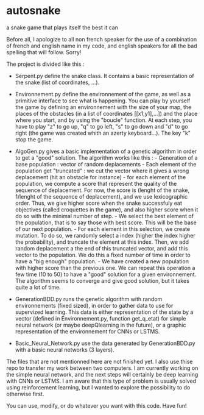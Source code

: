 # autosnake
a snake game that plays itself the best it can

Before all, I apologize to all non french speaker for the use of a combination of french and english name in my code, and english speakers for all the bad spelling that will follow. Sorry!

The project is divided like this :

  - Serpent.py define the snake class. It contains a basic representation of the snake (list of coordinates, ...). 
  
  - Environnement.py define the environnement of the game, as well as a primitive interface to see what is happening. You can play by yourself the game by 
    defining an environnement with the size of your map, the places of the obstacles (in a list of coordinates [[x1,y1],...]) and the place where you start, 
    and by using the "boucle" function. At each step, you have to play "z" to go up, "q" to go left, "s" to go down and "d" to go right (the game was created 
    whith an azerty keyboard...). The key "k" stop the game.
  
  - AlgoGen.py gives a basic implementation of a genetic algorithm in order to get a "good" solution. The algorithm works like this :
          - Generation of a base population : vector of random deplacements
          - Each element of the population get "truncated" : we cut the vector where it gives a wrong deplacement (hit an obstacle for instance)
          - for each element of the population, we compute a score that represent the quality of the sequence of deplacement. For now, the score is 
            (lenght of the snake, 1/lenght of the sequence of deplacement), and we use lexicographic order. Thus, we give higher score when the snake successfuly
            eat objectives (called croquettes in the game), and also higher score when it do so with the minimal number of step.
          - We select the best element of the population, that is to say those with best score. This will be the base of our next population.
          - For each element in this selection, we create mutation. To do so, we randomly select a index (higher the index higher the probability), and truncate 
            the element at this index. Then, we add random deplacement a the end of this truncated vector, and add this vector to the population. We do this a fixed number of time in order to have a "big enough" population.
           - We have created a new population with higher score than the previous one. We can repeat this operation a few time (10 to 50) to have a "good" solution
            for a given environnement. The algorithm seems to converge and give good solution, but it takes quite a lot of time.
            
   - GenerationBDD.py runs the genetic algorithm with random environnements (fixed sized), in order to gather data to use for supervized learning. This data 
     is either representation of the state by a vector (defined in Environnement.py, function get_q_etat) for simple neural network (or maybe deepQlearning in the future), or a graphic representation of the environnement for CNNs or LSTMS. 
     
   - Basic_Neural_Network.py use the data generated by GenerationBDD.py with a basic neural networks (3 layers).  
 
The files that are not mentionned here are not finished yet. I also use thise repo to transfer my work between two computers.
I am currently working on the simple neural network, and the next steps will certainly be deep learning with CNNs or LSTMS. I am aware that this type of problem
is usually solved using reinforcement learning, but I wanted to explore the possibility to do otherwise first.

You can use, modify, or do whatever you want with this code.
Have fun!
